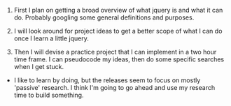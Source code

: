 1. First I plan on getting a broad overview of what jquery is and what it can do. Probably googling some general definitions and purposes.

2. I will look around for project ideas to get a better scope of what I can do once I learn a little jquery.

3. Then I will devise a practice project that I can implement in a two hour time frame. I can pseudocode my ideas, then do some specific searches when I get stuck.

* I like to learn by doing, but the releases seem to focus on mostly 'passive' research. I think I'm going to go ahead and use my research time to build something.

